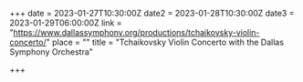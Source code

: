 +++
date = 2023-01-27T10:30:00Z
date2 = 2023-01-28T10:30:00Z
date3 = 2023-01-29T06:00:00Z
link = "https://www.dallassymphony.org/productions/tchaikovsky-violin-concerto/"
place = ""
title = "Tchaikovsky Violin Concerto with the Dallas Symphony Orchestra"

+++
